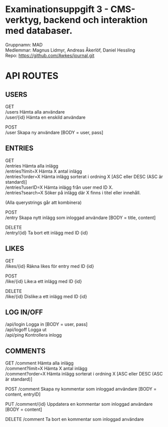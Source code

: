 # Examinationsuppgift 3 - CMS-verktyg, backend och interaktion med databaser.

Gruppnamn: MAD  
Medlemmar: Magnus Lidmyr, Andreas Åkerlöf, Daniel Hessling  
Repo: https://github.com/Awkes/journal.git  
  
# API ROUTES  
  
## USERS  
  
GET  
/users              Hämta alla användare  
/user/{id}          Hämta en enskild användare  
  
POST  
/user               Skapa ny användare [BODY = user, pass]  
  
## ENTRIES  
  
GET  
/entries            Hämta alla inlägg  
/entries?limit=X    Hämta X antal inlägg  
/entries?order=X    Hämta inlägg sorterat i ordning X [ASC eller DESC (ASC är standard)]  
/entries?userID=X   Hämta inlägg från user med ID X.  
/entries?search=X   Söker på inlägg där X finns i titel eller innehåll.
  
(Alla querystrings går att kombinera)  
  
POST  
/entry              Skapa nytt inlägg som inloggad användare [BODY = title, content]  
  
DELETE  
/entry/{id}         Ta bort ett inlägg med ID {id}  

## LIKES  
  
GET  
/likes/{id}         Räkna likes för entry med ID {id}  
  
POST  
/like/{id}          Like:a ett inlägg med ID {id}  
  
DELETE  
/like/{id}          Dislike:a ett inlägg med ID {id}
  
## LOG IN/OFF  
   
/api/login          Logga in [BODY = user, pass]  
/api/logoff         Logga ut  
/api/ping           Kontrollera inlogg  


## COMMENTS

GET
/comment            Hämta alla inlägg  
/comment?limit=X    Hämta X antal inlägg  
/comment?order=X    Hämta inlägg sorterat i ordning X [ASC eller DESC (ASC är standard)]  

POST
/comment            Skapa ny kommentar som inloggad användare [BODY = content, entryID]

PUT
/comment/{id}       Uppdatera en kommentar som inloggad användare [BODY = content]

DELETE
/comment            Ta bort en kommentar som inloggad användare

